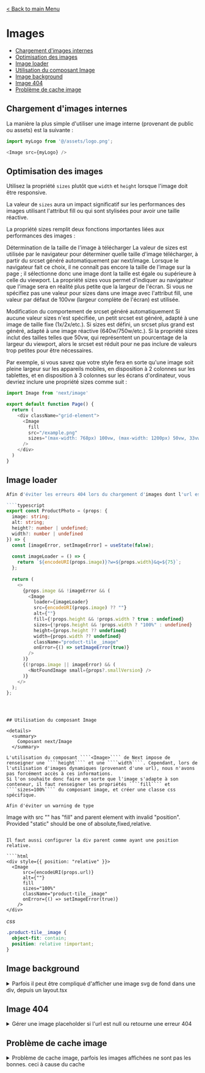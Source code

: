 [< Back to main Menu](https://github.com/gsoulie/react-resources/blob/master/react-presentation.md)    

# Images

* [Chargement d'images internes](#chargement-d--images-internes)
* [Optimisation des images](#optimisation-des-images)
* [Image loader](#image-loader)         
* [Utilisation du composant Image](#utilisation-du-composant-image)
* [Image background](#image-background)
* [Image 404](#image-404)    
* [Problème de cache image](#problème-de-cache-image)

## Chargement d'images internes

La manière la plus simple d'utiliser une image interne (provenant de public ou assets) est la suivante :

````typescript
import myLogo from '@/assets/logo.png';

<Image src={myLogo} />
````

## Optimisation des images

Utilisez la propriété ````sizes```` plutôt que ````width```` et ````height```` lorsque l'image doit être responsive.

La valeur de ````sizes```` aura un impact significatif sur les performances des images utilisant l'attribut fill ou qui sont stylisées pour avoir une taille réactive.

La propriété sizes remplit deux fonctions importantes liées aux performances des images :

Détermination de la taille de l'image à télécharger
La valeur de sizes est utilisée par le navigateur pour déterminer quelle taille d'image télécharger, à partir du srcset généré automatiquement par next/image. Lorsque le navigateur fait ce choix, il ne connaît pas encore la taille de l'image sur la page ; il sélectionne donc une image dont la taille est égale ou supérieure à celle du viewport. La propriété sizes vous permet d'indiquer au navigateur que l'image sera en réalité plus petite que la largeur de l'écran. Si vous ne spécifiez pas une valeur pour sizes dans une image avec l'attribut fill, une valeur par défaut de 100vw (largeur complète de l'écran) est utilisée.

Modification du comportement de srcset généré automatiquement
Si aucune valeur sizes n'est spécifiée, un petit srcset est généré, adapté à une image de taille fixe (1x/2x/etc.). Si sizes est défini, un srcset plus grand est généré, adapté à une image réactive (640w/750w/etc.). Si la propriété sizes inclut des tailles telles que 50vw, qui représentent un pourcentage de la largeur du viewport, alors le srcset est réduit pour ne pas inclure de valeurs trop petites pour être nécessaires.

Par exemple, si vous savez que votre style fera en sorte qu'une image soit pleine largeur sur les appareils mobiles, en disposition à 2 colonnes sur les tablettes, et en disposition à 3 colonnes sur les écrans d'ordinateur, vous devriez inclure une propriété sizes comme suit :

````typescript
import Image from 'next/image'

export default function Page() {
  return (
    <div className="grid-element">
      <Image
        fill
        src="/example.png"
        sizes="(max-width: 768px) 100vw, (max-width: 1200px) 50vw, 33vw"
      />
    </div>
  )
}

````

## Image loader

````typescript
Afin d'éviter les erreurs 404 lors du chargement d'images dont l'url est fournie par une api, il est conseillé d'utiliser un **loader resolver**

````typescript
export const ProductPhoto = (props: {
  image: string;
  alt: string;
  height?: number | undefined;
  width?: number | undefined
}) => {
  const [imageError, setImageError] = useState(false);
  
  const imageLoader = () => {
    return `${encodeURI(props.image)}?w=${props.width}&q=${75}`;
  };
  
  return (
    <>
      {props.image && !imageError && (
        <Image
          loader={imageLoader}
          src={encodeURI(props.image) ?? ""}
          alt={""}
          fill={!props.height && !props.width ? true : undefined}
          sizes={!props.height && !props.width ? "100%" : undefined}
          height={props.height ?? undefined}
          width={props.width ?? undefined}
          className="product-tile__image"
          onError={() => setImageError(true)}
        />
      )}
      {(!props.image || imageError) && (
        <NotFoundImage small={props?.smallVersion} />
      )}
    </>
  );
};
````
````



## Utilisation du composant Image

<details>
  <summary>
    Composant next/Image
  </summary>

L'utilisation du composant ````<Image>```` de Next impose de renseigner une ````height```` et une ````width````. Cependant, lors de l'utilisation d'images dynamiques (provenant d'une url), nous n'avons pas forcément accès à ces informations.
Si l'on souhaite donc faire en sorte que l'image s'adapte à son conteneur, il faut renseigner les propriétés ````fill```` et ````sizes=100%```` du composant image, et créer une classe css spécifique.

Afin d'éviter un warning de type 

````
Image with src "<image-source-url>" has "fill" and parent element with invalid "position". Provided "static" should be one of absolute,fixed,relative.
````

Il faut aussi configurer la div parent comme ayant une position relative.

````html
<div style={{ position: "relative" }}>
  <Image
      src={encodeURI(props.url)}
      alt={""}
      fill
      sizes="100%"
      className="product-tile__image"
      onError={() => setImageError(true)}
    />
</div>
````

*css*

````css
.product-tile__image {
  object-fit: contain;
  position: relative !important;
}
````

</details>

## Image background

<details>
  <summary>Parfois il peut être compliqué d'afficher une image svg de fond dans une div, depuis un layout.tsx</summary>

````typescript
const styles = {
	headerImage: {"backgroundImage": "url(/" + process.env.URL_PATH_PREFIX + "/images/myBackground.svg)"}
}

return (
	<html>
		<body>
			<div style={styles.headerImage}>
)
````
</details>

## Image 404

<details>
  <summary>Gérer une image placeholder si l'url est null ou retourne une erreur 404</summary>


````typescript
import BrokenImage from "@/assets/icons/noimage.svg";

const ProductPhoto = (props: { image: string, alt: string }) => {
  
  const [imageError, setImageError] = useState(false);

  return (
    <div
      className="product-tile__wrapper__product-image"
      style={{ position: "relative" }}
    >
      {(props.image && !imageError) && (
        <Image
          src={props.image ?? ""}
          alt={""}
          fill
          sizes="100%"
          className="product-tile__image"
          onError={() => setImageError(true)}
        />
      )}
      {(!props.image || imageError) && (
        <div className="brokenImage-wrapper">
          <BrokenImage stroke="#c2c3c7" height="64px" width="64px" />
          <span className="small-text">{Texts.global.noImage}</span>
        </div>
      )}
    </div>
  );
}
````

</details>

## Problème de cache image

<details>
	<summary>Problème de cache image, parfois les images affichées ne sont pas les bonnes. ceci à cause du cache</summary>

````typescript
<Link
    href={image}
    rel="preload"	// <--- ajout
    className="profession-tile-link"
    style={{ position: "relative" }}
  >
    <Image
      src={image}
      alt={`Logo`}
      fill
      sizes="100%"
      priority
      className="profession-tile__image"
    />
  </Link>
````
</details>

